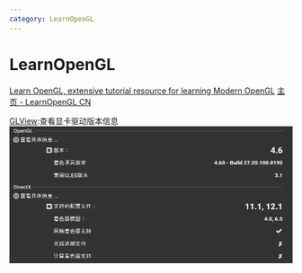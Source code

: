 ```yaml
---
category: LearnOpenGL
---
```

# LearnOpenGL
[Learn OpenGL, extensive tutorial resource for learning Modern OpenGL](https://learnopengl.com/)
[主页 - LearnOpenGL CN](https://learnopengl-cn.github.io/)

[GLView](https://www.realtech-vr.com/home/?page_id=1402):查看显卡驱动版本信息
![|494x239](./attachments/LearnOpenGL.webp)


